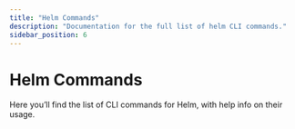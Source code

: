 ```yaml
---
title: "Helm Commands"
description: "Documentation for the full list of helm CLI commands."
sidebar_position: 6
---
```


# Helm Commands

Here you’ll find the list of CLI commands for Helm, with help info on their usage.
